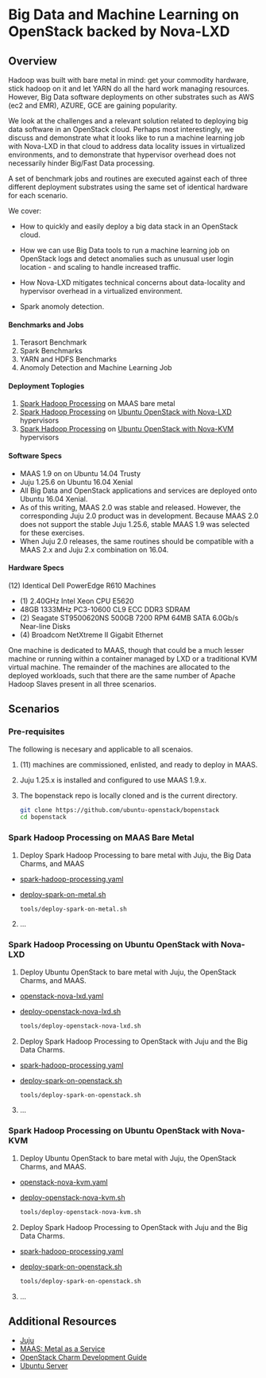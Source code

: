 # Big Data and Machine Learning on OpenStack backed by Nova-LXD

## Overview
Hadoop was built with bare metal in mind:  get your commodity hardware, 
stick hadoop on it and let YARN do all the hard work managing resources. 
However, Big Data software deployments on other substrates such as AWS 
(ec2 and EMR), AZURE, GCE are gaining popularity. 

We look at the challenges and a relevant solution related to deploying 
big data software in an OpenStack cloud.  Perhaps most interestingly, 
we discuss and demonstrate what it looks like to run a machine learning 
job with Nova-LXD in that cloud to address data locality issues in 
virtualized environments, and to demonstrate that hypervisor overhead 
does not necessarily hinder Big/Fast Data processing.

A set of benchmark jobs and routines are executed against each of three 
different deployment substrates using the same set of identical hardware 
for each scenario.

We cover:

* How to quickly and easily deploy a big data stack in an OpenStack cloud.

* How we can use Big Data tools to run a machine learning job on OpenStack 
  logs and detect anomalies such as unusual user login location - and
  scaling to handle increased traffic.

* How Nova-LXD mitigates technical concerns about data-locality and 
  hypervisor overhead in a virtualized environment.

* Spark anomoly detection.


#### Benchmarks and Jobs

1. Terasort Benchmark
2. Spark Benchmarks
3. YARN and HDFS Benchmarks
4. Anomoly Detection and Machine Learning Job

#### Deployment Toplogies

1. [Spark Hadoop Processing][1] on MAAS bare metal
2. [Spark Hadoop Processing][1] on [Ubuntu OpenStack with Nova-LXD][2] hypervisors
3. [Spark Hadoop Processing][1] on [Ubuntu OpenStack with Nova-KVM][3] hypervisors


#### Software Specs

* MAAS 1.9 on on Ubuntu 14.04 Trusty
* Juju 1.25.6 on Ubuntu 16.04 Xenial
* All Big Data and OpenStack applications and services are deployed onto 
  Ubuntu 16.04 Xenial.
* As of this writing, MAAS 2.0 was stable and released.  However, the 
  corresponding Juju 2.0 product was in development.  Because MAAS 2.0 
  does not support the stable Juju 1.25.6, stable MAAS 1.9 was selected 
  for these exercises.
* When Juju 2.0 releases, the same routines should be compatible with a 
  MAAS 2.x and Juju 2.x combination on 16.04.


#### Hardware Specs

(12) Identical Dell PowerEdge R610 Machines
* (1) 2.40GHz Intel Xeon CPU E5620
* 48GB 1333MHz PC3-10600 CL9 ECC DDR3 SDRAM
* (2) Seagate ST9500620NS 500GB 7200 RPM 64MB SATA 6.0Gb/s Near-line Disks
* (4) Broadcom NetXtreme II Gigabit Ethernet

One machine is dedicated to MAAS, though that could be a much lesser machine
or running within a container managed by LXD or a traditional KVM virtual
machine.  The remainder of the machines are allocated to the deployed
workloads, such that there are the same number of Apache Hadoop Slaves
present in all three scenarios.


## Scenarios

### Pre-requisites

The following is necesary and applicable to all scenaios.

1. (11) machines are commissioned, enlisted, and ready to deploy in MAAS.
2. Juju 1.25.x is installed and configured to use MAAS 1.9.x.
3. The bopenstack repo is locally cloned and is the current directory.

    ```sh
    git clone https://github.com/ubuntu-openstack/bopenstack
    cd bopenstack
    ```

### Spark Hadoop Processing on MAAS Bare Metal

1. Deploy Spark Hadoop Processing to bare metal with Juju, the Big Data Charms, and MAAS
 - [spark-hadoop-processing.yaml][1]
 - [deploy-spark-on-metal.sh][10]

    ```sh
    tools/deploy-spark-on-metal.sh
    ```

2. ...


### Spark Hadoop Processing on Ubuntu OpenStack with Nova-LXD

1. Deploy Ubuntu OpenStack to bare metal with Juju, the OpenStack Charms, and MAAS.
 - [openstack-nova-lxd.yaml][2]
 - [deploy-openstack-nova-lxd.sh][8]

    ```sh
    tools/deploy-openstack-nova-lxd.sh
    ```

2. Deploy Spark Hadoop Processing to OpenStack with Juju and the Big Data Charms.
 - [spark-hadoop-processing.yaml][1]
 - [deploy-spark-on-openstack.sh][11]

    ```sh
    tools/deploy-spark-on-openstack.sh
    ```

3. ...


### Spark Hadoop Processing on Ubuntu OpenStack with Nova-KVM

1. Deploy Ubuntu OpenStack to bare metal with Juju, the OpenStack Charms, and MAAS.
 - [openstack-nova-kvm.yaml][3]
 - [deploy-openstack-nova-kvm.sh][9]

    ```sh
    tools/deploy-openstack-nova-kvm.sh
    ```

2. Deploy Spark Hadoop Processing to OpenStack with Juju and the Big Data Charms.
 - [spark-hadoop-processing.yaml][1]
 - [deploy-spark-on-openstack.sh][11]

    ```sh
    tools/deploy-spark-on-openstack.sh
    ```
3. ...


## Additional Resources

* [Juju][5]
* [MAAS: Metal as a Service][4]
* [OpenStack Charm Development Guide][7]
* [Ubuntu Server][6]


[1]: juju-bundles/spark-hadoop-processing.yaml
[2]: juju-bundles/openstack-nova-lxd.yaml
[3]: juju-bundles/openstack-nova-kvm.yaml
[4]: http://maas.io
[5]: http://www.ubuntu.com/cloud/juju
[6]: http://www.ubuntu.com/server
[7]: http://docs.openstack.org/developer/charm-guide
[8]: tools/deploy-openstack-nova-lxd.sh
[9]: tools/deploy-openstack-nova-kvm.sh
[10]: tools/deploy-spark-on-metal.sh
[11]: tools/deploy-spark-on-openstack.sh
